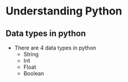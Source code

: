 # Understanding Python

## Data types in python
- There are 4 data types in python 
  - String
  - Int
  - Float
  - Boolean